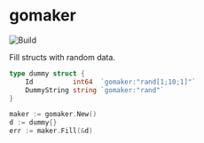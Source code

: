 # gomaker
![Build](https://github.com/mladensavic94/gomaker/actions/workflows/go.yml/badge.svg)

Fill structs with random data.

```go
type dummy struct {
    Id          int64  `gomaker:"rand[1;10;1]"`
    DummyString string `gomaker:"rand"`
}

maker := gomaker.New()
d := dummy{}
err := maker.Fill(&d)
```